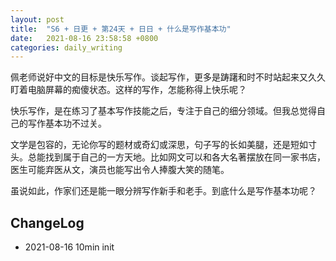 ```yaml
---
layout: post
title:  "S6 + 日更 + 第24天 + 日日 + 什么是写作基本功"
date:   2021-08-16 23:58:58 +0800
categories: daily_writing
---
```

佩老师说好中文的目标是快乐写作。谈起写作，更多是踌躇和时不时站起来又久久盯着电脑屏幕的痴傻状态。这样的写作，怎能称得上快乐呢？

快乐写作，是在练习了基本写作技能之后，专注于自己的细分领域。但我总觉得自己的写作基本功不过关。

文学是包容的，无论你写的题材或奇幻或深思，句子写的长如美腿，还是短如寸头。总能找到属于自己的一方天地。比如网文可以和各大名著摆放在同一家书店，医生可能弃医从文，演员也能写出令人捧腹大笑的随笔。

虽说如此，作家们还是能一眼分辨写作新手和老手。到底什么是写作基本功呢？

## ChangeLog

- 2021-08-16 10min init